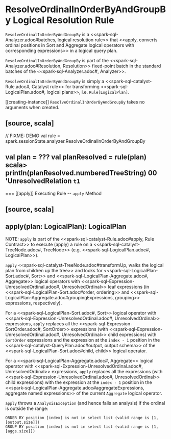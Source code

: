 # ResolveOrdinalInOrderByAndGroupBy Logical Resolution Rule

`ResolveOrdinalInOrderByAndGroupBy` is a <<spark-sql-Analyzer.adoc#batches, logical resolution rule>> that <<apply, converts ordinal positions in Sort and Aggregate logical operators with corresponding expressions>>  in a logical query plan.

`ResolveOrdinalInOrderByAndGroupBy` is part of the <<spark-sql-Analyzer.adoc#Resolution, Resolution>> fixed-point batch in the standard batches of the <<spark-sql-Analyzer.adoc#, Analyzer>>.

`ResolveOrdinalInOrderByAndGroupBy` is simply a <<spark-sql-catalyst-Rule.adoc#, Catalyst rule>> for transforming <<spark-sql-LogicalPlan.adoc#, logical plans>>, i.e. `Rule[LogicalPlan]`.

[[creating-instance]]
`ResolveOrdinalInOrderByAndGroupBy` takes no arguments when created.

[source, scala]
----
// FIXME: DEMO
val rule = spark.sessionState.analyzer.ResolveOrdinalInOrderByAndGroupBy

val plan = ???
val planResolved = rule(plan)
scala> println(planResolved.numberedTreeString)
00 'UnresolvedRelation `t1`
----

=== [[apply]] Executing Rule -- `apply` Method

[source, scala]
----
apply(plan: LogicalPlan): LogicalPlan
----

NOTE: `apply` is part of the <<spark-sql-catalyst-Rule.adoc#apply, Rule Contract>> to execute (apply) a rule on a <<spark-sql-catalyst-TreeNode.adoc#, TreeNode>> (e.g. <<spark-sql-LogicalPlan.adoc#, LogicalPlan>>).

`apply` <<spark-sql-catalyst-TreeNode.adoc#transformUp, walks the logical plan from children up the tree>> and looks for <<spark-sql-LogicalPlan-Sort.adoc#, Sort>> and <<spark-sql-LogicalPlan-Aggregate.adoc#, Aggregate>> logical operators with <<spark-sql-Expression-UnresolvedOrdinal.adoc#, UnresolvedOrdinal>> leaf expressions (in <<spark-sql-LogicalPlan-Sort.adoc#order, ordering>> and <<spark-sql-LogicalPlan-Aggregate.adoc#groupingExpressions, grouping>> expressions, respectively).

For a <<spark-sql-LogicalPlan-Sort.adoc#, Sort>> logical operator with <<spark-sql-Expression-UnresolvedOrdinal.adoc#, UnresolvedOrdinal>> expressions, `apply` replaces all the <<spark-sql-Expression-SortOrder.adoc#, SortOrder>> expressions (with <<spark-sql-Expression-UnresolvedOrdinal.adoc#, UnresolvedOrdinal>> child expressions) with `SortOrder` expressions and the expression at the `index - 1` position in the <<spark-sql-catalyst-QueryPlan.adoc#output, output schema>> of the <<spark-sql-LogicalPlan-Sort.adoc#child, child>> logical operator.

For a <<spark-sql-LogicalPlan-Aggregate.adoc#, Aggregate>> logical operator with <<spark-sql-Expression-UnresolvedOrdinal.adoc#, UnresolvedOrdinal>> expressions, `apply` replaces all the expressions (with <<spark-sql-Expression-UnresolvedOrdinal.adoc#, UnresolvedOrdinal>> child expressions) with the expression at the `index - 1` position in the <<spark-sql-LogicalPlan-Aggregate.adoc#aggregateExpressions, aggregate named expressions>> of the current `Aggregate` logical operator.

`apply` throws a `AnalysisException` (and hence fails an analysis) if the ordinal is outside the range:

```
ORDER BY position [index] is not in select list (valid range is [1, [output.size]])
GROUP BY position [index] is not in select list (valid range is [1, [aggs.size]])
```
